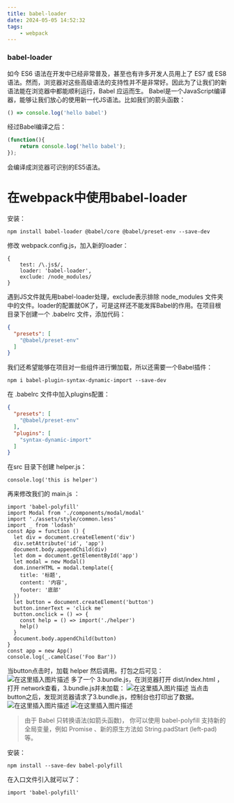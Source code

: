 ```yaml
---
title: babel-loader
date: 2024-05-05 14:52:32
tags:
	- webpack
---
```

### babel-loader

如今 ES6 语法在开发中已经非常普及，甚至也有许多开发人员用上了 ES7 或 ES8 语法。然而，浏览器对这些高级语法的支持性并不是非常好。因此为了让我们的新语法能在浏览器中都能顺利运行，Babel 应运而生。
Babel是一个JavaScript编译器，能够让我们放心的使用新一代JS语法。比如我们的箭头函数：

```javascript
() => console.log('hello babel')
```

经过Babel编译之后：

```javascript
(function(){
    return console.log('hello babel');
});
```

会编译成浏览器可识别的ES5语法。

# 在webpack中使用babel-loader

安装：

```shell
npm install babel-loader @babel/core @babel/preset-env --save-dev
```

修改 webpack.config.js，加入新的loader：

```
{
    test: /\.js$/,
    loader: 'babel-loader',
    exclude: /node_modules/
}
```

遇到JS文件就先用babel-loader处理，exclude表示排除 node_modules 文件夹中的文件。loader的配置就OK了，可是这样还不能发挥Babel的作用。在项目根目录下创建一个 .babelrc 文件，添加代码：

```json
{
  "presets": [
    "@babel/preset-env"
  ]
}
```

我们还希望能够在项目对一些组件进行懒加载，所以还需要一个Babel插件：

```shell
npm i babel-plugin-syntax-dynamic-import --save-dev
```

在 .babelrc 文件中加入plugins配置：

```json
{
  "presets": [
    "@babel/preset-env"
  ],
  "plugins": [
    "syntax-dynamic-import"
  ]
}
```

在src 目录下创建 helper.js：

```
console.log('this is helper')
```

再来修改我们的 main.js ：

```
import 'babel-polyfill'
import Modal from './components/modal/modal'
import './assets/style/common.less'
import _ from 'lodash'
const App = function () {
  let div = document.createElement('div')
  div.setAttribute('id', 'app')
  document.body.appendChild(div)
  let dom = document.getElementById('app')
  let modal = new Modal()
  dom.innerHTML = modal.template({
    title: '标题',
    content: '内容',
    footer: '底部'
  })
  let button = document.createElement('button')
  button.innerText = 'click me'
  button.onclick = () => {
    const help = () => import('./helper')
    help()
  }
  document.body.appendChild(button)
}
const app = new App()
console.log(_.camelCase('Foo Bar'))
```

当button点击时，加载 helper 然后调用。打包之后可见：
![在这里插入图片描述](https://segmentfault.com/img/remote/1460000017898869)
多了一个 3.bundle.js，在浏览器打开 dist/index.html ，打开 network查看，3.bundle.js并未加载：
![在这里插入图片描述](https://segmentfault.com/img/remote/1460000017898870)
当点击button之后，发现浏览器请求了3.bundle.js，控制台也打印出了数据。
![在这里插入图片描述](https://segmentfault.com/img/remote/1460000017898871)
![在这里插入图片描述](https://segmentfault.com/img/remote/1460000017898872)

> 由于 Babel 只转换语法(如箭头函数)， 你可以使用 babel-polyfill 支持新的全局变量，例如 Promise 、新的原生方法如 String.padStart (left-pad) 等。

安装：

```
npm install --save-dev babel-polyfill
```

在入口文件引入就可以了：

```
import 'babel-polyfill'
```

